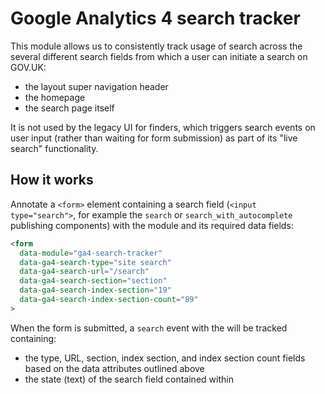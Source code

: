 # Google Analytics 4 search tracker

This module allows us to consistently track usage of search across the several different search
fields from which a user can initiate a search on GOV.UK:
- the layout super navigation header
- the homepage
- the search page itself

It is not used by the legacy UI for finders, which triggers search events on user input (rather than
waiting for form submission) as part of its "live search" functionality.

## How it works
Annotate a `<form>` element containing a search field (`<input type="search">`, for example the
`search` or `search_with_autocomplete` publishing components) with the module and its required data
fields:

```html
<form
  data-module="ga4-search-tracker"
  data-ga4-search-type="site search"
  data-ga4-search-url="/search"
  data-ga4-search-section="section"
  data-ga4-search-index-section="19"
  data-ga4-search-index-section-count="89"
>
```

When the form is submitted, a `search` event with the will be tracked containing:
- the type, URL, section, index section, and index section count fields based on the data attributes
  outlined above
- the state (text) of the search field contained within
